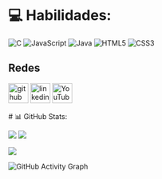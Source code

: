 
# 💻 Habilidades:
![C](https://img.shields.io/badge/c-%2300599C.svg?style=for-the-badge&logo=c&logoColor=white) ![JavaScript](https://img.shields.io/badge/javascript-%23323330.svg?style=for-the-badge&logo=javascript&logoColor=%23F7DF1E) ![Java](https://img.shields.io/badge/java-%23ED8B00.svg?style=for-the-badge&logo=java&logoColor=white) ![HTML5](https://img.shields.io/badge/html5-%23E34F26.svg?style=for-the-badge&logo=html5&logoColor=white) ![CSS3](https://img.shields.io/badge/css3-%231572B6.svg?style=for-the-badge&logo=css3&logoColor=white)

## Redes  
[<img src='https://cdn.jsdelivr.net/npm/simple-icons@3.0.1/icons/github.svg' alt='github' height='40'>](https://github.com/Fariaslr)  [<img src='https://cdn.jsdelivr.net/npm/simple-icons@3.0.1/icons/linkedin.svg' alt='linkedin' height='40'>](https://www.linkedin.com/in/https://www.linkedin.com/feed//)  [<img src='https://cdn.jsdelivr.net/npm/simple-icons@3.0.1/icons/youtube.svg' alt='YouTube' height='40'>](https://www.youtube.com/channel/https://www.youtube.com/channel/UC95Mek-zXPR-yHMAK3bF6jg)  

</div>  
# 📊 GitHub Stats:

![](https://github-readme-stats.vercel.app/api/top-langs/?username=Fariaslr&theme=merko&hide_border=true&include_all_commits=false&count_private=true&layout=compact) 
![](https://github-readme-stats.vercel.app/api?username=Fariaslr&theme=merko&hide_border=true&include_all_commits=false&count_private=true)<br/>

![](https://github-readme-streak-stats.herokuapp.com/?user=Fariaslr&theme=merko&hide_border=true)<br/>

![GitHub Activity Graph](https://activity-graph.herokuapp.com/graph?username=Fariaslr)  


